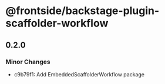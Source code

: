 # @frontside/backstage-plugin-scaffolder-workflow

## 0.2.0

### Minor Changes

- c9b79f1: Add EmbeddedScaffolderWorkflow package
